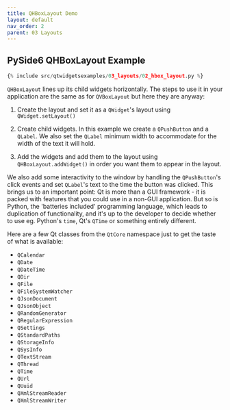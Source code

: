 ```yaml
---
title: QHBoxLayout Demo
layout: default
nav_order: 2
parent: 03 Layouts
---
```


## PySide6 QHBoxLayout Example

```python
{% include src/qtwidgetsexamples/03_layouts/02_hbox_layout.py %}
```

`QHBoxLayout` lines up its child widgets horizontally. The steps to use it in your application are the same as for `QVBoxLayout` but here they are anyway:

1. Create the layout and set it as a `QWidget`'s layout using `QWidget.setLayout()`

2. Create child widgets. In this example we create a `QPushButton` and a `QLabel`. We also set the `QLabel` minimum width to accommodate for the width of the text it will hold.

3. Add the widgets and add them to the layout using `QHBoxLayout.addWidget()` in order you want them to appear in the layout.

We also add some interactivity to the window by handling the `QPushButton`'s click events and set `QLabel`'s text to the time the button was clicked. This brings us to an important point: Qt is more than a GUI framework - it is packed with features that you could use in a non-GUI application. But so is Python, the 'batteries included' programming language, which leads to duplication of functionality, and it's up to the developer to decide whether to use eg. Python's `time`, Qt's `QTime` or something entirely different.

Here are a few Qt classes from the `QtCore` namespace just to get the taste of what is available:

- `QCalendar`
- `QDate`
- `QDateTime`
- `QDir`
- `QFile`
- `QFileSystemWatcher`
- `QJsonDocument`
- `QJsonObject`
- `QRandomGenerator`
- `QRegularExpression`
- `QSettings`
- `QStandardPaths`
- `QStorageInfo`
- `QSysInfo`
- `QTextStream`
- `QThread`
- `QTime`
- `QUrl`
- `QUuid`
- `QXmlStreamReader`
- `QXmlStreamWriter`

